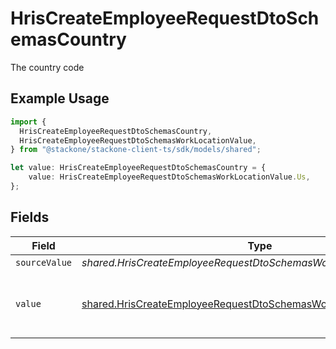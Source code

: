 # HrisCreateEmployeeRequestDtoSchemasCountry

The country code

## Example Usage

```typescript
import {
  HrisCreateEmployeeRequestDtoSchemasCountry,
  HrisCreateEmployeeRequestDtoSchemasWorkLocationValue,
} from "@stackone/stackone-client-ts/sdk/models/shared";

let value: HrisCreateEmployeeRequestDtoSchemasCountry = {
    value: HrisCreateEmployeeRequestDtoSchemasWorkLocationValue.Us,
};
```

## Fields

| Field                                                                                                                                             | Type                                                                                                                                              | Required                                                                                                                                          | Description                                                                                                                                       | Example                                                                                                                                           |
| ------------------------------------------------------------------------------------------------------------------------------------------------- | ------------------------------------------------------------------------------------------------------------------------------------------------- | ------------------------------------------------------------------------------------------------------------------------------------------------- | ------------------------------------------------------------------------------------------------------------------------------------------------- | ------------------------------------------------------------------------------------------------------------------------------------------------- |
| `sourceValue`                                                                                                                                     | *shared.HrisCreateEmployeeRequestDtoSchemasWorkLocationSourceValue*                                                                               | :heavy_minus_sign:                                                                                                                                | N/A                                                                                                                                               |                                                                                                                                                   |
| `value`                                                                                                                                           | [shared.HrisCreateEmployeeRequestDtoSchemasWorkLocationValue](../../../sdk/models/shared/hriscreateemployeerequestdtoschemasworklocationvalue.md) | :heavy_minus_sign:                                                                                                                                | The ISO3166-1 Alpha2 Code of the Country                                                                                                          | US                                                                                                                                                |
